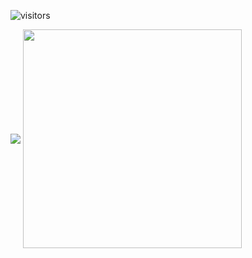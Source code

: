 <!--
**Dim145/Dim145** is a ✨ _special_ ✨ repository because its `README.md` (this file) appears on your GitHub profile.

Here are some ideas to get you started:

- 🔭 I’m currently working on ...
- 🌱 I’m currently learning ...
- 👯 I’m looking to collaborate on ...
- 🤔 I’m looking for help with ...
- 💬 Ask me about ...
- 📫 How to reach me: ...
- 😄 Pronouns: ...
- ⚡ Fun fact: ...
-->

![visitors](https://visitor-badge.glitch.me/badge?page_id=Dim145.Dim145)

<img align="center" src="https://github-readme-stats.vercel.app/api?username=Dim145&hide_border=true&theme=radical&show_icons=true&count_private=true" /> <img align="center" src="https://github-readme-stats.vercel.app/api/top-langs/?username=Dim145&layout=compact&hide_border=true&theme=radical&show_icons=true&count_private=true"  width="350" />
